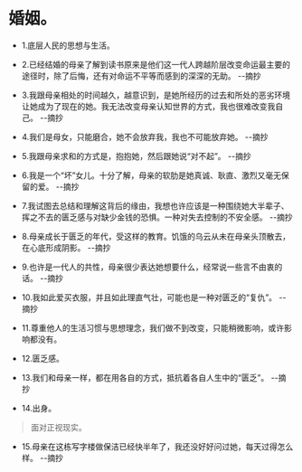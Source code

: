 # 婚姻。

- 1.底层人民的思想与生活。

- 2.已经结婚的母亲了解到读书原来是他们这一代人跨越阶层改变命运最主要的途径时，除了后悔，还有对命运不平等而感到的深深的无助。 --摘抄

- 3.我跟母亲相处的时间越久，越意识到，是她所经历的过去和所处的恶劣环境让她成为了现在的她。我无法改变母亲认知世界的方式，我也很难改变我自己。 --摘抄

- 4.我们是母女，只能磨合，她不会放弃我，我也不可能放弃她。 --摘抄

- 5.我跟母亲求和的方式是，抱抱她，然后跟她说“对不起”。 --摘抄

- 6.我是一个“坏”女儿。十分了解，母亲的软肋是她真诚、耿直、激烈又毫无保留的爱。 --摘抄

- 7.我试图去总结和理解这背后的缘由，我想也许应该是一种围绕她大半辈子、挥之不去的匮乏感与对缺少金钱的恐惧。一种对失去控制的不安全感。 --摘抄

- 8.母亲成长于匮乏的年代，受这样的教育。饥饿的乌云从未在母亲头顶散去，在心底形成阴影。 --摘抄

- 9.也许是一代人的共性，母亲很少表达她想要什么，经常说一些言不由衷的话。 --摘抄

- 10.我如此爱买衣服，并且如此理直气壮，可能也是一种对匮乏的“复仇”。 --摘抄

- 11.尊重他人的生活习惯与思想理念，我们做不到改变，只能稍微影响，或许影响都没有。

- 12.匮乏感。

- 13.我们和母亲一样，都在用各自的方式，抵抗着各自人生中的“匮乏”。 --摘抄

- 14.出身。

>面对正视现实。

- 15.母亲在这栋写字楼做保洁已经快半年了，我还没好好问过她，每天过得怎么样。 --摘抄
